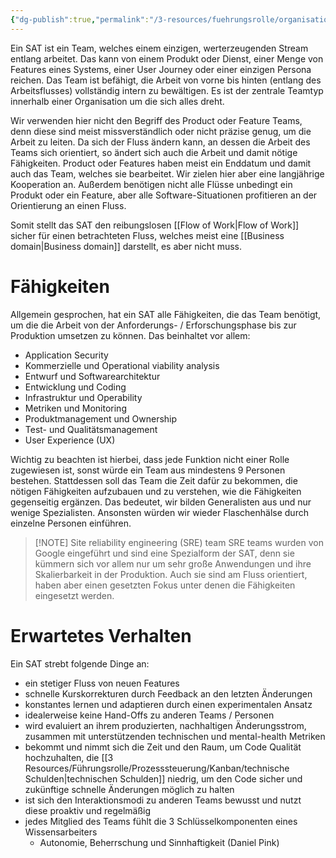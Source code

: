 ```yaml
---
{"dg-publish":true,"permalink":"/3-resources/fuehrungsrolle/organisationsstruktur/team-topologies/stream-aligned-team/","created":"2024-04-28T15:19:49.377+02:00","updated":"2024-04-28T16:47:18.325+02:00"}
---
```



Ein SAT ist ein Team, welches einem einzigen, werterzeugenden Stream entlang arbeitet. Das kann von einem Produkt oder Dienst, einer Menge von Features eines Systems, einer User Journey oder einer einzigen Persona reichen.
Das Team ist befähigt, die Arbeit von vorne bis hinten (entlang des Arbeitsflusses) vollständig intern zu bewältigen.
Es ist der zentrale Teamtyp innerhalb einer Organisation um die sich alles dreht.

Wir verwenden hier nicht den Begriff des Product oder Feature Teams, denn diese sind meist missverständlich oder nicht präzise genug, um die Arbeit zu leiten. Da sich der Fluss ändern kann, an dessen die Arbeit des Teams sich orientiert, so ändert sich auch die Arbeit und damit nötige Fähigkeiten. Product oder Features haben meist ein Enddatum und damit auch das Team, welches sie bearbeitet. Wir zielen hier aber eine langjährige Kooperation an. Außerdem benötigen nicht alle Flüsse unbedingt ein Produkt oder ein Feature, aber alle Software-Situationen profitieren an der Orientierung an einen Fluss.

Somit stellt das SAT den reibungslosen [[Flow of Work\|Flow of Work]] sicher für einen betrachteten Fluss, welches meist eine [[Business domain\|Business domain]] darstellt, es aber nicht muss.

# Fähigkeiten

Allgemein gesprochen, hat ein SAT alle Fähigkeiten, die das Team benötigt, um die die Arbeit von der Anforderungs- / Erforschungsphase bis zur Produktion umsetzen zu können. Das beinhaltet vor allem:
- Application Security
- Kommerzielle und Operational viability analysis
- Entwurf und Softwarearchitektur
- Entwicklung und Coding
- Infrastruktur und Operability
- Metriken und Monitoring
- Produktmanagement und Ownership
- Test- und Qualitätsmanagement
- User Experience (UX)

Wichtig zu beachten ist hierbei, dass jede Funktion nicht einer Rolle zugewiesen ist, sonst würde ein Team aus mindestens 9 Personen bestehen. Stattdessen soll das Team die Zeit dafür zu bekommen, die nötigen Fähigkeiten aufzubauen und zu verstehen, wie die Fähigkeiten gegenseitig ergänzen. Das bedeutet, wir bilden Generalisten aus und nur wenige Spezialisten. Ansonsten würden wir wieder Flaschenhälse durch einzelne Personen einführen.

> [!NOTE] Site reliability engineering (SRE) team
> SRE teams wurden von Google eingeführt und sind eine Spezialform der SAT, denn sie kümmern sich vor allem nur um sehr große Anwendungen und ihre Skalierbarkeit in der Produktion. Auch sie sind am Fluss orientiert, haben aber einen gesetzten Fokus unter denen die Fähigkeiten eingesetzt werden.

# Erwartetes Verhalten

Ein SAT strebt folgende Dinge an:
- ein stetiger Fluss von neuen Features
- schnelle Kurskorrekturen durch Feedback an den letzten Änderungen
- konstantes lernen und adaptieren durch einen experimentalen Ansatz
- idealerweise keine Hand-Offs zu anderen Teams / Personen
- wird evaluiert an ihrem produzierten, nachhaltigen Änderungsstrom, zusammen mit unterstützenden technischen und mental-health Metriken
- bekommt und nimmt sich die Zeit und den Raum, um Code Qualität hochzuhalten, die [[3 Resources/Führungsrolle/Prozesssteuerung/Kanban/technische Schulden\|technischen Schulden]] niedrig, um den Code sicher und zukünftige schnelle Änderungen möglich zu halten
- ist sich den Interaktionsmodi zu anderen Teams bewusst und nutzt diese proaktiv und regelmäßig
- jedes Mitglied des Teams fühlt die 3 Schlüsselkomponenten eines Wissensarbeiters
	- Autonomie, Beherrschung und Sinnhaftigkeit (Daniel Pink)
